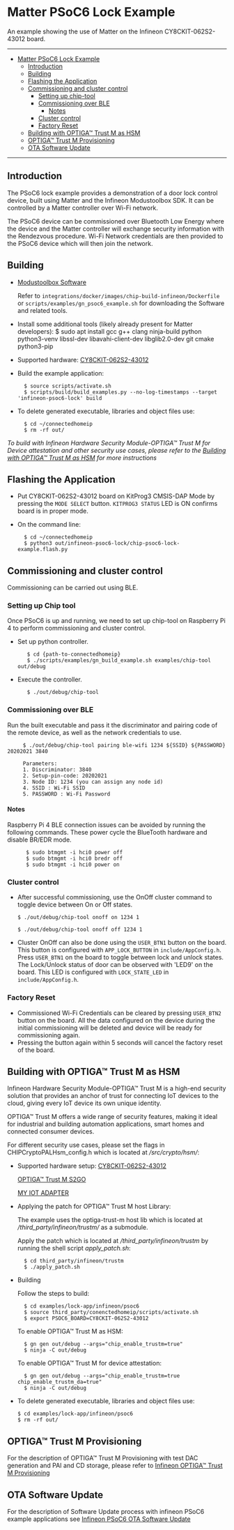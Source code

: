 # Matter PSoC6 Lock Example

An example showing the use of Matter on the Infineon CY8CKIT-062S2-43012 board.

<hr>

-   [Matter PSoC6 Lock Example](#matter-psoc6-lock-example)
    -   [Introduction](#introduction)
    -   [Building](#building)
    -   [Flashing the Application](#flashing-the-application)
    -   [Commissioning and cluster control](#commissioning-and-cluster-control)
        -   [Setting up chip-tool](#setting-up-chip-tool)
        -   [Commissioning over BLE](#commissioning-over-ble)
            -   [Notes](#notes)
        -   [Cluster control](#cluster-control)
        -   [Factory Reset](#factory-reset)
    -   [Building with OPTIGA™ Trust M as HSM](#build-trustm-hsm)
    -   [OPTIGA™ Trust M Provisioning](#provisioning-trustm)
    -   [OTA Software Update](#ota-software-update)

<hr>

## Introduction

The PSoC6 lock example provides a demonstration of a door lock control device,
built using Matter and the Infineon Modustoolbox SDK. It can be controlled by a
Matter controller over Wi-Fi network.

The PSoC6 device can be commissioned over Bluetooth Low Energy where the device
and the Matter controller will exchange security information with the Rendezvous
procedure. Wi-Fi Network credentials are then provided to the PSoC6 device which
will then join the network.

## Building

-   [Modustoolbox Software](https://www.cypress.com/products/modustoolbox)

    Refer to `integrations/docker/images/chip-build-infineon/Dockerfile` or
    `scripts/examples/gn_psoc6_example.sh` for downloading the Software and
    related tools.

-   Install some additional tools (likely already present for Matter
    developers): \$ sudo apt install gcc g++ clang ninja-build python
    python3-venv libssl-dev libavahi-client-dev libglib2.0-dev git cmake
    python3-pip

-   Supported hardware:
    [CY8CKIT-062S2-43012](https://www.cypress.com/CY8CKIT-062S2-43012)

*   Build the example application:

          $ source scripts/activate.sh
          $ scripts/build/build_examples.py --no-log-timestamps --target 'infineon-psoc6-lock' build

-   To delete generated executable, libraries and object files use:

          $ cd ~/connectedhomeip
          $ rm -rf out/

*To build with Infineon Hardware Security Module-OPTIGA™ Trust M for Device attestation and other security use cases, please refer to the [Building with OPTIGA™ Trust M as HSM](#build-trustm-hsm) for more instructions*

## Flashing the Application

-   Put CY8CKIT-062S2-43012 board on KitProg3 CMSIS-DAP Mode by pressing the
    `MODE SELECT` button. `KITPROG3 STATUS` LED is ON confirms board is in
    proper mode.

-   On the command line:

          $ cd ~/connectedhomeip
          $ python3 out/infineon-psoc6-lock/chip-psoc6-lock-example.flash.py

## Commissioning and cluster control

Commissioning can be carried out using BLE.

### Setting up Chip tool

Once PSoC6 is up and running, we need to set up chip-tool on Raspberry Pi 4 to
perform commissioning and cluster control.

-   Set up python controller.

           $ cd {path-to-connectedhomeip}
           $ ./scripts/examples/gn_build_example.sh examples/chip-tool out/debug

-   Execute the controller.

           $ ./out/debug/chip-tool

### Commissioning over BLE

Run the built executable and pass it the discriminator and pairing code of the
remote device, as well as the network credentials to use.

         $ ./out/debug/chip-tool pairing ble-wifi 1234 ${SSID} ${PASSWORD} 20202021 3840
    
         Parameters:
         1. Discriminator: 3840
         2. Setup-pin-code: 20202021
         3. Node ID: 1234 (you can assign any node id)
         4. SSID : Wi-Fi SSID
         5. PASSWORD : Wi-Fi Password

#### Notes

Raspberry Pi 4 BLE connection issues can be avoided by running the following
commands. These power cycle the BlueTooth hardware and disable BR/EDR mode.

          $ sudo btmgmt -i hci0 power off
          $ sudo btmgmt -i hci0 bredr off
          $ sudo btmgmt -i hci0 power on

### Cluster control

-   After successful commissioning, use the OnOff cluster command to toggle
    device between On or Off states.

    `$ ./out/debug/chip-tool onoff on 1234 1`

    `$ ./out/debug/chip-tool onoff off 1234 1`

-   Cluster OnOff can also be done using the `USER_BTN1` button on the board.
    This button is configured with `APP_LOCK_BUTTON` in `include/AppConfig.h`.
    Press `USER_BTN1` on the board to toggle between lock and unlock states. The
    Lock/Unlock status of door can be observed with 'LED9' on the board. This
    LED is configured with `LOCK_STATE_LED` in `include/AppConfig.h`.

### Factory Reset

-   Commissioned Wi-Fi Credentials can be cleared by pressing `USER_BTN2` button
    on the board. All the data configured on the device during the initial
    commissioning will be deleted and device will be ready for commissioning
    again.
-   Pressing the button again within 5 seconds will cancel the factory reset of
    the board.

## <a name="build-trustm-hsm"></a>

## Building with OPTIGA™ Trust M as HSM

Infineon Hardware Security Module-OPTIGA™ Trust M is a high-end security solution that provides an anchor of trust for connecting IoT devices to the cloud, giving every IoT device its own unique identity. 

OPTIGA™ Trust M offers a wide range of security features, making it ideal for industrial and building automation applications, smart homes and connected consumer devices.

For different security use cases, please set the flags in CHIPCryptoPALHsm_config.h which is located at */src/crypto/hsm/*:  

- Supported hardware setup:
  [CY8CKIT-062S2-43012](https://www.cypress.com/CY8CKIT-062S2-43012)

  [OPTIGA™ Trust M S2GO](https://www.infineon.com/cms/en/product/evaluation-boards/s2go-security-optiga-m/)

  [MY IOT ADAPTER](https://www.infineon.com/cms/en/product/evaluation-boards/my-iot-adapter/)

* Applying the patch for OPTIGA™ Trust M host Library:

  The example uses the optiga-trust-m host lib which is located at */third_party/infineon/trustm/* as a submodule.

  Apply the patch which is located at */third_party/infineon/trustm* by running the shell script
  *apply_patch.sh*:

        $ cd third_party/infineon/trustm
        $ ./apply_patch.sh

- Building

  Follow the steps to build: 

  ```
    $ cd examples/lock-app/infineon/psoc6
    $ source third_party/conenctedhomeip/scripts/activate.sh
    $ export PSOC6_BOARD=CY8CKIT-062S2-43012
  ```

  To enable OPTIGA™ Trust M as HSM:

  ```
    $ gn gen out/debug --args="chip_enable_trustm=true"
    $ ninja -C out/debug
  ```

  To enable OPTIGA™ Trust M for device attestation:

  ```
    $ gn gen out/debug --args="chip_enable_trustm=true chip_enable_trustm_da=true"
    $ ninja -C out/debug
  ```

- To delete generated executable, libraries and object files use:

      $ cd examples/lock-app/infineon/psoc6
      $ rm -rf out/

## <a name="provisioning-trustm"></a>

## OPTIGA™ Trust M Provisioning

For the description of OPTIGA™ Trust M Provisioning with test DAC generation and PAI and CD storage, please refer to 
[Infineon OPTIGA™ Trust M Provisioning](../../../../docs/guides/infineon_trustm_provisioning.md) 

## OTA Software Update

For the description of Software Update process with infineon PSoC6 example
applications see
[Infineon PSoC6 OTA Software Update](../../../../docs/guides/infineon_psoc6_software_update.md)
